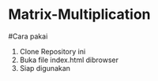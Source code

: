 # Matrix-Multiplication
#Cara pakai
1. Clone Repository ini
2. Buka file index.html dibrowser
3. Siap digunakan